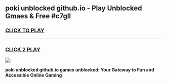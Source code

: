 
## poki unblocked github.io - Play Unblocked Gmaes & Free #c7gll
<h3>
<a href="https://news.freeplayer.one?title=poki_unblocked_github.io&ref=27F">CLICK TO PLAY</a></h3>
<hr>

<h3>
<a href="https://news.freeplayer.one?title=poki_unblocked_github.io&ref=27F">CLICK 2 PLAY</a>
  
</h3>

<a href="https://news.freeplayer.one?title=poki_unblocked_github.io&ref=27F/"><img src="https://clearcache.store/games.png"></a>


**poki unblocked github.io games unblocked: Your Gateway to Fun and Accessible Online Gaming**
